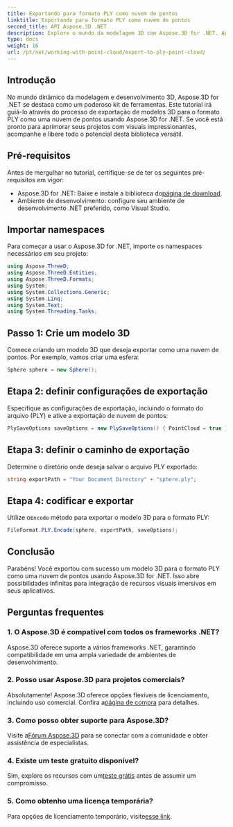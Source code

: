 ```yaml
---
title: Exportando para formato PLY como nuvem de pontos
linktitle: Exportando para formato PLY como nuvem de pontos
second_title: API Aspose.3D .NET
description: Explore o mundo da modelagem 3D com Aspose.3D for .NET. Aprenda a exportar modelos para o formato PLY sem esforço. Eleve seus projetos com visuais impressionantes.
type: docs
weight: 16
url: /pt/net/working-with-point-cloud/export-to-ply-point-cloud/
---
```

## Introdução
No mundo dinâmico da modelagem e desenvolvimento 3D, Aspose.3D for .NET se destaca como um poderoso kit de ferramentas. Este tutorial irá guiá-lo através do processo de exportação de modelos 3D para o formato PLY como uma nuvem de pontos usando Aspose.3D for .NET. Se você está pronto para aprimorar seus projetos com visuais impressionantes, acompanhe e libere todo o potencial desta biblioteca versátil.
## Pré-requisitos
Antes de mergulhar no tutorial, certifique-se de ter os seguintes pré-requisitos em vigor:
-  Aspose.3D for .NET: Baixe e instale a biblioteca do[página de download](https://releases.aspose.com/3d/net/).
- Ambiente de desenvolvimento: configure seu ambiente de desenvolvimento .NET preferido, como Visual Studio.
## Importar namespaces
Para começar a usar o Aspose.3D for .NET, importe os namespaces necessários em seu projeto:
```csharp
using Aspose.ThreeD;
using Aspose.ThreeD.Entities;
using Aspose.ThreeD.Formats;
using System;
using System.Collections.Generic;
using System.Linq;
using System.Text;
using System.Threading.Tasks;
```
## Passo 1: Crie um modelo 3D
Comece criando um modelo 3D que deseja exportar como uma nuvem de pontos. Por exemplo, vamos criar uma esfera:
```csharp
Sphere sphere = new Sphere();
```
## Etapa 2: definir configurações de exportação
Especifique as configurações de exportação, incluindo o formato do arquivo (PLY) e ative a exportação de nuvem de pontos:
```csharp
PlySaveOptions saveOptions = new PlySaveOptions() { PointCloud = true };
```
## Etapa 3: definir o caminho de exportação
Determine o diretório onde deseja salvar o arquivo PLY exportado:
```csharp
string exportPath = "Your Document Directory" + "sphere.ply";
```
## Etapa 4: codificar e exportar
 Utilize o`Encode` método para exportar o modelo 3D para o formato PLY:
```csharp
FileFormat.PLY.Encode(sphere, exportPath, saveOptions);
```
## Conclusão
Parabéns! Você exportou com sucesso um modelo 3D para o formato PLY como uma nuvem de pontos usando Aspose.3D for .NET. Isso abre possibilidades infinitas para integração de recursos visuais imersivos em seus aplicativos.

## Perguntas frequentes
### 1. O Aspose.3D é compatível com todos os frameworks .NET?
Aspose.3D oferece suporte a vários frameworks .NET, garantindo compatibilidade em uma ampla variedade de ambientes de desenvolvimento.
### 2. Posso usar Aspose.3D para projetos comerciais?
 Absolutamente! Aspose.3D oferece opções flexíveis de licenciamento, incluindo uso comercial. Confira a[página de compra](https://purchase.aspose.com/buy) para detalhes.
### 3. Como posso obter suporte para Aspose.3D?
 Visite a[Fórum Aspose.3D](https://forum.aspose.com/c/3d/18) para se conectar com a comunidade e obter assistência de especialistas.
### 4. Existe um teste gratuito disponível?
 Sim, explore os recursos com um[teste grátis](https://releases.aspose.com/) antes de assumir um compromisso.
### 5. Como obtenho uma licença temporária?
 Para opções de licenciamento temporário, visite[esse link](https://purchase.aspose.com/temporary-license/).